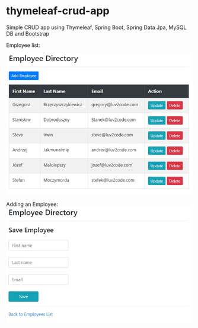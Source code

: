 # thymeleaf-crud-app
Simple CRUD app using Thymeleaf, Spring Boot, Spring Data Jpa, MySQL DB and Bootstrap

Employee list:

![screenshot1](https://github.com/WojciechWarchol/thymeleaf-crud-app/blob/master/screenshots/thymeleafapp1.jpg?raw=true)

Adding an Employee:
![screenshot2](https://github.com/WojciechWarchol/thymeleaf-crud-app/blob/master/screenshots/thymeleafapp2.jpg?raw=true)
